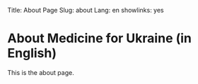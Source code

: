 Title: About Page
Slug: about
Lang: en
showlinks: yes

# About Medicine for Ukraine (in English)

This is the about page.